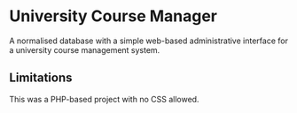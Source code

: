 # University Course Manager
A normalised database with a simple web-based administrative interface for a university 
course management system. 

## Limitations
This was a PHP-based project with no CSS allowed.